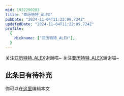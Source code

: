 ```yaml
---
mid: 1932290283
title: "亚历特特_ALEX"
pubDate: "2024-11-04T11:22:09.724Z"
updatedDate: "2024-11-04T11:22:09.724Z"
profile:
  {
    Nickname: ["亚历特特_ALEX"],
  }
---
```


关注[亚历特特_ALEX](https://space.bilibili.com/1932290283)谢谢喵~ 关注[亚历特特_ALEX](https://space.bilibili.com/1932290283)谢谢喵~

## 此条目有待补充
你可以在[这里](https://github.com/Yuhanawa/VTuber.ICU-Content/edit/master/v/亚历特特_ALEX/index.md)编辑本文
